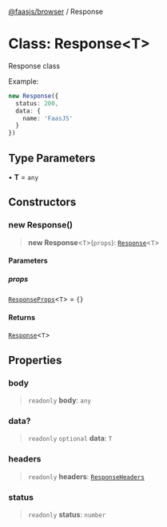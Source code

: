 [@faasjs/browser](../README.md) / Response

# Class: Response\<T\>

Response class

Example:
```ts
new Response({
  status: 200,
  data: {
    name: 'FaasJS'
  }
})
```

## Type Parameters

• **T** = `any`

## Constructors

### new Response()

> **new Response**\<`T`\>(`props`): [`Response`](Response.md)\<`T`\>

#### Parameters

##### props

[`ResponseProps`](../type-aliases/ResponseProps.md)\<`T`\> = `{}`

#### Returns

[`Response`](Response.md)\<`T`\>

## Properties

### body

> `readonly` **body**: `any`

### data?

> `readonly` `optional` **data**: `T`

### headers

> `readonly` **headers**: [`ResponseHeaders`](../type-aliases/ResponseHeaders.md)

### status

> `readonly` **status**: `number`
